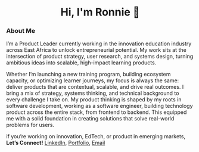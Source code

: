 <h1 align="center">Hi, I'm Ronnie 👋</h1>

### About Me

I’m a Product Leader currently working in the innovation education industry across East Africa to unlock entrepreneurial potential. My work sits at the intersection of product strategy, user research, and systems design, turning ambitious ideas into scalable, high-impact learning products.

Whether I’m launching a new training program, building ecosystem capacity, or optimizing learner journeys, my focus is always the same: deliver products that are contextual, scalable, and drive real outcomes. I bring a mix of strategy, systems thinking, and technical background to every challenge I take on. My product thinking is shaped by my roots in software development, working as a software engineer, building technology product across the entire stack, from frontend to backend. This equipped me with a solid foundation in creating solutions that solve real-world problems for users.

if you’re working on innovation, EdTech, or product in emerging markets, **Let’s Connect!** [LinkedIn](https://www.linkedin.com/in/ronnie-lutaro-b73240aa/), [Portfolio](https://ronnielutaro.com), [Email](mailto:ronnielutaro@outlook.com)
